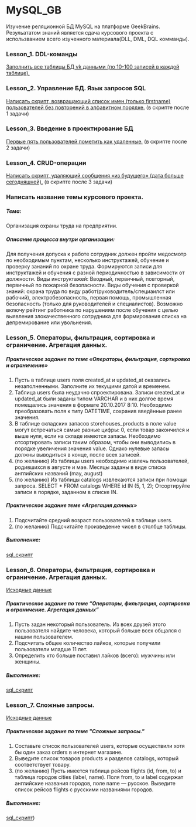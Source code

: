 # MySQL_GB

Изучение реляционной БД MySQL на платформе GeekBrains. 
Резульататом знаний является сдача курсового проекта с использванием всего изученного материала(DLL, DML, DQL комманды).   

### Lesson_1. DDL-команды
[Заполнить все таблицы БД vk данными (по 10-100 записей в каждой таблице).](https://github.com/ZoooMX/MySQL_GB/blob/main/1-4_lesson/%D0%94%D0%BE%D0%BC%D0%B0%D1%88%D0%BD%D1%8F%D1%8F%20%D1%80%D0%B0%D0%B1%D0%BE%D1%82%D0%B0%20%D0%BA%20%D0%A3%D1%80%D0%BE%D0%BA%D1%83%204.%20%D0%92%D0%B5%D0%B1%D0%B8%D0%BD%D0%B0%D1%80.%20CRUD-%D0%BE%D0%BF%D0%B5%D1%80%D0%B0%D1%86%D0%B8%D0%B8.sql)

### Lesson_2. Управление БД. Язык запросов SQL
[Написать скрипт, возвращающий список имен (только firstname) пользователей без повторений в алфавитном порядке.](https://github.com/ZoooMX/MySQL_GB/blob/main/1-4_lesson/%D0%94%D0%BE%D0%BC%D0%B0%D1%88%D0%BD%D1%8F%D1%8F%20%D1%80%D0%B0%D0%B1%D0%BE%D1%82%D0%B0%20%D0%BA%20%D0%A3%D1%80%D0%BE%D0%BA%D1%83%204.%20%D0%92%D0%B5%D0%B1%D0%B8%D0%BD%D0%B0%D1%80.%20CRUD-%D0%BE%D0%BF%D0%B5%D1%80%D0%B0%D1%86%D0%B8%D0%B8.sql) (в скрипте после 1 задачи)

### Lesson_3. Введение в проектирование БД
[Первые пять пользователей пометить как удаленные.](https://github.com/ZoooMX/MySQL_GB/blob/main/1-4_lesson/%D0%94%D0%BE%D0%BC%D0%B0%D1%88%D0%BD%D1%8F%D1%8F%20%D1%80%D0%B0%D0%B1%D0%BE%D1%82%D0%B0%20%D0%BA%20%D0%A3%D1%80%D0%BE%D0%BA%D1%83%204.%20%D0%92%D0%B5%D0%B1%D0%B8%D0%BD%D0%B0%D1%80.%20CRUD-%D0%BE%D0%BF%D0%B5%D1%80%D0%B0%D1%86%D0%B8%D0%B8.sql) (в скрипте после 2 задачи)

### Lesson_4. CRUD-операции
[Написать скрипт, удаляющий сообщения «из будущего» (дата больше сегодняшней).](https://github.com/ZoooMX/MySQL_GB/blob/main/1-4_lesson/%D0%94%D0%BE%D0%BC%D0%B0%D1%88%D0%BD%D1%8F%D1%8F%20%D1%80%D0%B0%D0%B1%D0%BE%D1%82%D0%B0%20%D0%BA%20%D0%A3%D1%80%D0%BE%D0%BA%D1%83%204.%20%D0%92%D0%B5%D0%B1%D0%B8%D0%BD%D0%B0%D1%80.%20CRUD-%D0%BE%D0%BF%D0%B5%D1%80%D0%B0%D1%86%D0%B8%D0%B8.sql) (в скрипте после 3 задачи)

 
### Написать название темы курсового проекта.
##### Тема: 
Организация охраны труда на предприятии.
##### Описание процесса внутри организации: 
Для получения допуска к работе сотрудник должен пройти медосмотр по необходимым пунктам, 
несколько инструктажей, обучение и проверку зананий по охране труда. Формируются записи 
для инструктажей и обучения с разной периодичностью в зависимости от должности.
Виды инструктажей: Вводный, первичный, повторный, первичный по пожарной безопасности. 
Виды обучения с проверкой знаний: охрана труда по виду работ(руководитель/специаилст или рабочий), 
электробезопасность, первая помощь, промышленная безопасность (только для руководителей и специалистов).
Возможно включу рейтинг работника по нарушениям после обучения с целью выявления 
злокачественного сотрудника для формирования списка на депремирование или увольнения.

### Lesson_5. Операторы, фильтрация, сортировка и ограничение. Агрегация данных. 
##### Практическое задание по теме «Операторы, фильтрация, сортировка и ограничение»
1. Пусть в таблице users поля created_at и updated_at оказались незаполненными. 
Заполните их текущими датой и временем.
2. Таблица users была неудачно спроектирована. Записи created_at и updated_at были 
заданы типом VARCHAR и в них долгое время помещались значения в формате 20.10.2017 8:10. 
Необходимо преобразовать поля к типу DATETIME, сохранив введённые ранее значения.
3. В таблице складских запасов storehouses_products в поле value могут встречаться 
самые разные цифры: 0, если товар закончился и выше нуля, если на складе имеются запасы. 
Необходимо отсортировать записи таким образом, чтобы они выводились в порядке увеличения 
значения value. Однако нулевые запасы должны выводиться в конце, после всех записей.
4. (по желанию) Из таблицы users необходимо извлечь пользователей, 
родившихся в августе и мае. Месяцы заданы в виде списка английских 
названий (may, august)
5. (по желанию) Из таблицы catalogs извлекаются записи при помощи запроса. 
SELECT * FROM catalogs WHERE id IN (5, 1, 2); Отсортируйте записи в порядке, 
заданном в списке IN.
##### Практическое задание теме «Агрегация данных»
1. Подсчитайте средний возраст пользователей в таблице users.
3. (по желанию) Подсчитайте произведение чисел в столбце таблицы.
##### Выполнение:
[sql_скрипт](https://github.com/ZoooMX/MySQL_GB/blob/main/5_lesson/%D0%94%D0%BE%D0%BC%D0%B0%D1%88%D0%BD%D1%8F%D1%8F%20%D1%80%D0%B0%D0%B1%D0%BE%D1%82%D0%B0%20%D0%BD%D0%B0%20%D0%A3%D1%80%D0%BE%D0%BA%205.%20%D0%92%D0%B8%D0%B4%D0%B5%D0%BE%D1%83%D1%80%D0%BE%D0%BA.%20.sql)

### Lesson_6. Операторы, фильтрация, сортировка и ограничение. Агрегация данных. 
[Исходные данные](https://github.com/ZoooMX/MySQL_GB/blob/main/6_lesson/vk_db_seed.sql)
##### Практическое задание по теме “Операторы, фильтрация, сортировка и ограничение. Агрегация данных”
1. Пусть задан некоторый пользователь. Из всех друзей этого пользователя найдите человека, который больше всех общался с нашим пользователем.
2. Подсчитать общее количество лайков, которые получили пользователи младше 11 лет.
3. Определить кто больше поставил лайков (всего): мужчины или женщины.
##### Выполнение:
[sql_скрипт](https://github.com/ZoooMX/MySQL_GB/blob/main/6_lesson/HW_6_lesson.sql)

### Lesson_7. Сложные запросы. 
[Исходные данные](https://github.com/ZoooMX/MySQL_GB/blob/main/7_lesson/DB_and_HW_for_7_lesson.sql)
##### Практическое задание по теме "Сложные запросы."
1. Составьте список пользователей users, которые осуществили хотя бы один заказ orders в интернет магазине.
2. Выведите список товаров products и разделов catalogs, который соответствует товару.
3. (по желанию) Пусть имеется таблица рейсов flights (id, from, to) и таблица городов cities (label, name). Поля from, to и label содержат английские названия городов, поле name — русское. Выведите список рейсов flights с русскими названиями городов.
##### Выполнение:
[sql_скрипт](https://github.com/ZoooMX/MySQL_GB/blob/main/7_lesson/DB_and_HW_for_7_lesson.sql))
